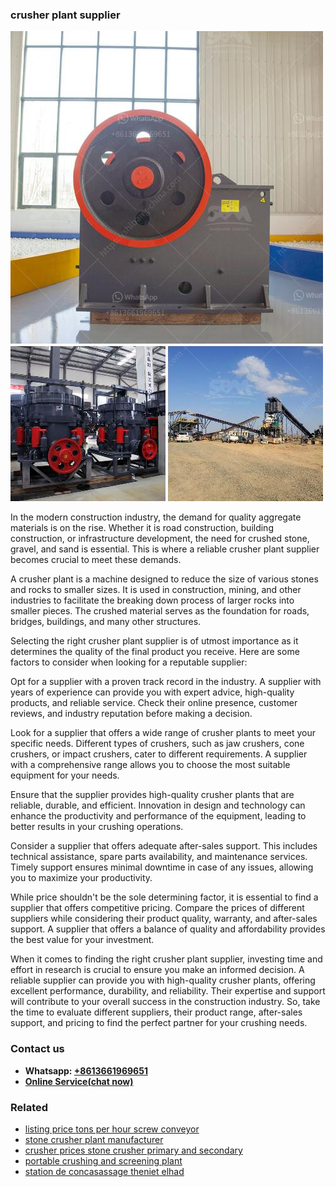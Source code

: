 <h3>crusher plant supplier</h3><img src='1708589412.jpg' alt=''><p>In the modern construction industry, the demand for quality aggregate materials is on the rise. Whether it is road construction, building construction, or infrastructure development, the need for crushed stone, gravel, and sand is essential. This is where a reliable crusher plant supplier becomes crucial to meet these demands.</p><p>A crusher plant is a machine designed to reduce the size of various stones and rocks to smaller sizes. It is used in construction, mining, and other industries to facilitate the breaking down process of larger rocks into smaller pieces. The crushed material serves as the foundation for roads, bridges, buildings, and many other structures.</p><p>Selecting the right crusher plant supplier is of utmost importance as it determines the quality of the final product you receive. Here are some factors to consider when looking for a reputable supplier:</p><p>Opt for a supplier with a proven track record in the industry. A supplier with years of experience can provide you with expert advice, high-quality products, and reliable service. Check their online presence, customer reviews, and industry reputation before making a decision.</p><p>Look for a supplier that offers a wide range of crusher plants to meet your specific needs. Different types of crushers, such as jaw crushers, cone crushers, or impact crushers, cater to different requirements. A supplier with a comprehensive range allows you to choose the most suitable equipment for your needs.</p><p>Ensure that the supplier provides high-quality crusher plants that are reliable, durable, and efficient. Innovation in design and technology can enhance the productivity and performance of the equipment, leading to better results in your crushing operations.</p><p>Consider a supplier that offers adequate after-sales support. This includes technical assistance, spare parts availability, and maintenance services. Timely support ensures minimal downtime in case of any issues, allowing you to maximize your productivity.</p><p>While price shouldn't be the sole determining factor, it is essential to find a supplier that offers competitive pricing. Compare the prices of different suppliers while considering their product quality, warranty, and after-sales support. A supplier that offers a balance of quality and affordability provides the best value for your investment.</p><p>When it comes to finding the right crusher plant supplier, investing time and effort in research is crucial to ensure you make an informed decision. A reliable supplier can provide you with high-quality crusher plants, offering excellent performance, durability, and reliability. Their expertise and support will contribute to your overall success in the construction industry. So, take the time to evaluate different suppliers, their product range, after-sales support, and pricing to find the perfect partner for your crushing needs.</p><h3>Contact us</h3><ul><li><strong>Whatsapp:&nbsp;<a href="https://wa.me/8613661969651">+8613661969651</a></strong></li><li><a href="https://swt.shibang-china.com/?git&amp;zhl&amp;crusher plant supplier"><strong>Online Service(chat now)</strong></a></li></ul><h3>Related</h3><ul><li><a href='listing price tons per hour screw conveyor.md'>listing price tons per hour screw conveyor</a></li><li><a href='stone crusher plant manufacturer.md'>stone crusher plant manufacturer</a></li><li><a href='crusher prices stone crusher primary and secondary.md'>crusher prices stone crusher primary and secondary</a></li><li><a href='portable crushing and screening plant.md'>portable crushing and screening plant</a></li><li><a href='station de concasassage theniet elhad.md'>station de concasassage theniet elhad</a></li></ul>